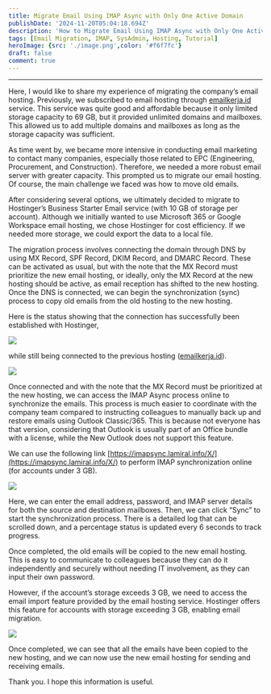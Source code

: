 ```yaml
---
title: Migrate Email Using IMAP Async with Only One Active Domain
publishDate: '2024-11-20T05:04:18.694Z'
description: 'How to Migrate Email Using IMAP Async with Only One Active Domain.'
tags: [Email Migration, IMAP, SysAdmin, Hosting, Tutorial]
heroImage: {src: './image.png',color: '#f6f7fc'}
draft: false
comment: true
---
```

* * *
Here, I would like to share my experience of migrating the company’s email hosting. Previously, we subscribed to email hosting through [emailkerja.id](http://emailkerja.id) service. This service was quite good and affordable because it only limited storage capacity to 69 GB, but it provided unlimited domains and mailboxes. This allowed us to add multiple domains and mailboxes as long as the storage capacity was sufficient.

As time went by, we became more intensive in conducting email marketing to contact many companies, especially those related to EPC (Engineering, Procurement, and Construction). Therefore, we needed a more robust email server with greater capacity. This prompted us to migrate our email hosting. Of course, the main challenge we faced was how to move old emails.

After considering several options, we ultimately decided to migrate to Hostinger’s Business Starter Email service (with 10 GB of storage per account). Although we initially wanted to use Microsoft 365 or Google Workspace email hosting, we chose Hostinger for cost efficiency. If we needed more storage, we could export the data to a local file.

The migration process involves connecting the domain through DNS by using MX Record, SPF Record, DKIM Record, and DMARC Record. These can be activated as usual, but with the note that the MX Record must prioritize the new email hosting, or ideally, only the MX Record at the new hosting should be active, as email reception has shifted to the new hosting. Once the DNS is connected, we can begin the synchronization (sync) process to copy old emails from the old hosting to the new hosting.

Here is the status showing that the connection has successfully been established with Hostinger,

![](https://cdn-images-1.medium.com/max/800/1*Wy9vu_RXXHb8QZJnVQgEkA.png)

while still being connected to the previous hosting ([emailkerja.id](http://emailkerja.id)).

![](https://cdn-images-1.medium.com/max/800/1*cK4PosIgT8xROdZoN1tpNQ.png)

Once connected and with the note that the MX Record must be prioritized at the new hosting, we can access the IMAP Async process online to synchronize the emails. This process is much easier to coordinate with the company team compared to instructing colleagues to manually back up and restore emails using Outlook Classic/365. This is because not everyone has that version, considering that Outlook is usually part of an Office bundle with a license, while the New Outlook does not support this feature.

We can use the following link [https://imapsync.lamiral.info/X/](https://imapsync.lamiral.info/X/) to perform IMAP synchronization online (for accounts under 3 GB).

![](https://cdn-images-1.medium.com/max/800/1*6hAO993OOqXu2dJEMgInQw.png)

Here, we can enter the email address, password, and IMAP server details for both the source and destination mailboxes. Then, we can click “Sync” to start the synchronization process. There is a detailed log that can be scrolled down, and a percentage status is updated every 6 seconds to track progress.

Once completed, the old emails will be copied to the new email hosting. This is easy to communicate to colleagues because they can do it independently and securely without needing IT involvement, as they can input their own password.

However, if the account’s storage exceeds 3 GB, we need to access the email import feature provided by the email hosting service. Hostinger offers this feature for accounts with storage exceeding 3 GB, enabling email migration.

![](https://cdn-images-1.medium.com/max/800/1*oeQo5IIKmc1lfcmCAMYnmg.png)

Once completed, we can see that all the emails have been copied to the new hosting, and we can now use the new email hosting for sending and receiving emails.

Thank you. I hope this information is useful.
